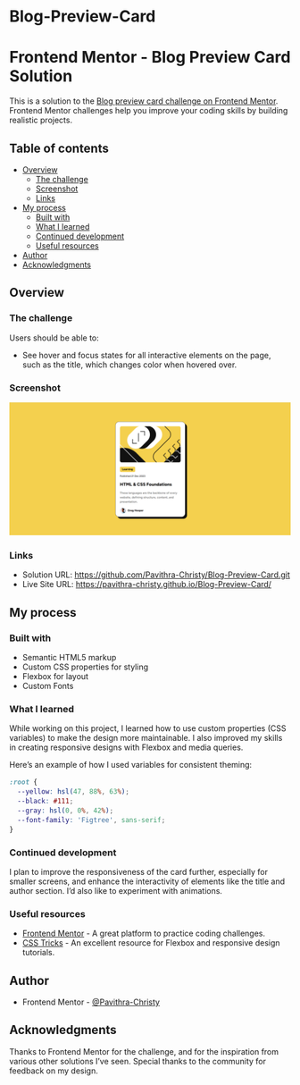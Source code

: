 # Blog-Preview-Card
# Frontend Mentor - Blog Preview Card Solution

This is a solution to the [Blog preview card challenge on Frontend Mentor](https://www.frontendmentor.io/challenges/blog-preview-card-ckPaj01IcS). Frontend Mentor challenges help you improve your coding skills by building realistic projects. 

## Table of contents

- [Overview](#overview)
  - [The challenge](#the-challenge)
  - [Screenshot](#screenshot)
  - [Links](#links)
- [My process](#my-process)
  - [Built with](#built-with)
  - [What I learned](#what-i-learned)
  - [Continued development](#continued-development)
  - [Useful resources](#useful-resources)
- [Author](#author)
- [Acknowledgments](#acknowledgments)

## Overview

### The challenge

Users should be able to:

- See hover and focus states for all interactive elements on the page, such as the title, which changes color when hovered over.

### Screenshot

![](./assets/images/Screenshot.png)



### Links

- Solution URL: https://github.com/Pavithra-Christy/Blog-Preview-Card.git
- Live Site URL: https://pavithra-christy.github.io/Blog-Preview-Card/

## My process

### Built with

- Semantic HTML5 markup
- Custom CSS properties for styling
- Flexbox for layout
- Custom Fonts

### What I learned

While working on this project, I learned how to use custom properties (CSS variables) to make the design more maintainable. I also improved my skills in creating responsive designs with Flexbox and media queries.

Here’s an example of how I used variables for consistent theming:

```css
:root {
  --yellow: hsl(47, 88%, 63%);
  --black: #111;
  --gray: hsl(0, 0%, 42%);
  --font-family: 'Figtree', sans-serif;
}
```

### Continued development

I plan to improve the responsiveness of the card further, especially for smaller screens, and enhance the interactivity of elements like the title and author section. I’d also like to experiment with animations.

### Useful resources

- [Frontend Mentor](https://www.frontendmentor.io) - A great platform to practice coding challenges.
- [CSS Tricks](https://css-tricks.com/) - An excellent resource for Flexbox and responsive design tutorials.

## Author

- Frontend Mentor - [@Pavithra-Christy](https://www.frontendmentor.io/profile/Pavithra-Christy)


## Acknowledgments

Thanks to Frontend Mentor for the challenge, and for the inspiration from various other solutions I’ve seen. Special thanks to the community for feedback on my design.

 

